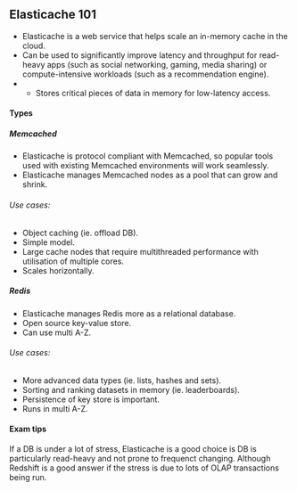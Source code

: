 ## Elasticache 101

* Elasticache is a web service that helps scale an in-memory cache in the cloud.
* Can be used to significantly improve latency and throughput for read-heavy
apps (such as social networking, gaming, media sharing) or compute-intensive
workloads (such as a recommendation engine).
* * Stores critical pieces of data in memory for low-latency access.

#### Types
##### Memcached
  - Elasticache is protocol compliant with Memcached, so popular tools used with
existing Memcached environments will work seamlessly.
  - Elasticache manages Memcached nodes as a pool that can grow and shrink.

###### Use cases:

* Object caching (ie. offload DB).
* Simple model.
* Large cache nodes that require multithreaded performance with utilisation of
multiple cores.
* Scales horizontally.

##### Redis
  - Elasticache manages Redis more as a relational database.
  - Open source key-value store.
  - Can use multi A-Z.

###### Use cases:
* More advanced data types (ie. lists, hashes and sets).
* Sorting and ranking datasets in memory (ie. leaderboards).
* Persistence of key store is important.
* Runs in multi A-Z.

#### Exam tips
If a DB is under a lot of stress, Elasticache is a good choice is DB is
particularly read-heavy and not prone to frequenct changing.
Although Redshift is a good answer if the stress is due to lots of OLAP
transactions being run.

